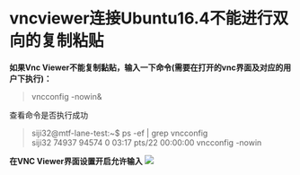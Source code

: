 # vncviewer连接Ubuntu16.4不能进行双向的复制粘贴  
**如果Vnc Viewer不能复制黏贴，输入一下命令(需要在打开的vnc界面及对应的用户下执行)：**  
> vncconfig -nowin&  

查看命令是否执行成功  
> siji32@mtf-lane-test:~$ ps -ef | grep vncconfig  
siji32    74937  94574  0 03:17 pts/22   00:00:00 vncconfig -nowin

**在VNC Viewer界面设置开启允许输入**
![](https://github.com/crl608/123/blob/master/vnc粘贴配置.png)
